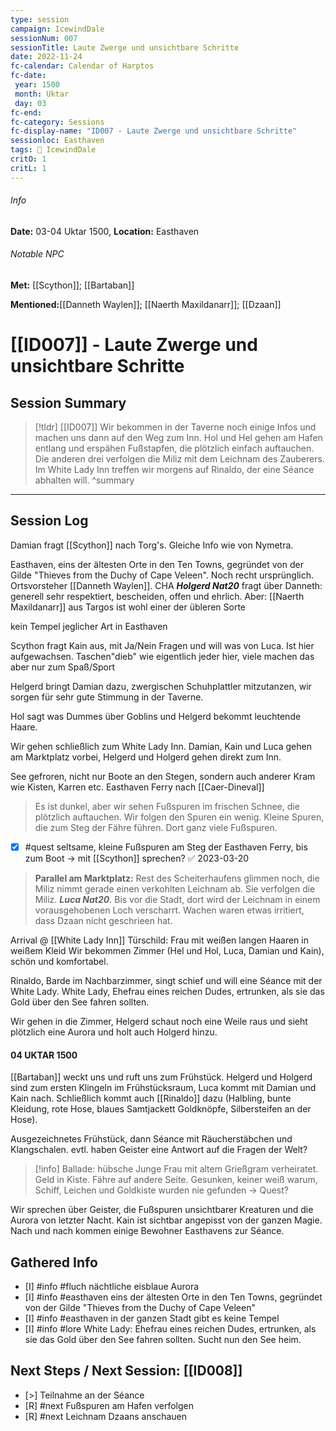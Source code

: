 ```yaml
---
type: session
campaign: IcewindDale
sessionNum: 007
sessionTitle: Laute Zwerge und unsichtbare Schritte
date: 2022-11-24
fc-calendar: Calendar of Harptos
fc-date:
 year: 1500
 month: Uktar
 day: 03
fc-end:
fc-category: Sessions
fc-display-name: "ID007 - Laute Zwerge und unsichtbare Schritte"
sessionloc: Easthaven
tags: 📅 IcewindDale
critO: 1
critL: 1
---
```

###### Info
**Date:** 03-04 Uktar 1500, **Location:** Easthaven
###### Notable NPC
**Met:** [[Scython]]; [[Bartaban]]

**Mentioned:**[[Danneth Waylen]]; [[Naerth Maxildanarr]]; [[Dzaan]]

# [[ID007]] - Laute Zwerge und unsichtbare Schritte
## Session Summary
> [!tldr] [[ID007]]
> Wir bekommen in der Taverne noch einige Infos und machen uns dann auf den Weg zum Inn. Hol und Hel gehen am Hafen entlang und erspähen Fußstapfen, die plötzlich einfach auftauchen. Die anderen drei verfolgen die Miliz mit dem Leichnam des Zauberers. Im White Lady Inn treffen wir morgens auf Rinaldo, der eine Séance abhalten will.
> ^summary
---
## Session Log

Damian fragt [[Scython]] nach Torg's. Gleiche Info wie von Nymetra. 

Easthaven, eins der ältesten Orte in den Ten Towns, gegründet von der Gilde "Thieves from the Duchy of Cape Veleen". Noch recht ursprünglich. Ortsvorsteher [[Danneth Waylen]].
CHA ***Holgerd Nat20*** fragt über Danneth: generell sehr respektiert, bescheiden, offen und ehrlich. Aber: [[Naerth Maxildanarr]] aus Targos ist wohl einer der übleren Sorte

kein Tempel jeglicher Art in Easthaven

Scython fragt Kain aus, mit Ja/Nein Fragen und will was von Luca. Ist hier aufgewachsen.
Taschen"dieb" wie eigentlich jeder hier, viele machen das aber nur zum Spaß/Sport

Helgerd bringt Damian dazu, zwergischen Schuhplattler mitzutanzen, wir sorgen für sehr gute Stimmung in der Taverne.

Hol sagt was Dummes über Goblins und Helgerd bekommt leuchtende Haare.

Wir gehen schließlich zum White Lady Inn. Damian, Kain und Luca gehen am Marktplatz vorbei, Helgerd und Holgerd gehen direkt zum Inn.

See gefroren, nicht nur Boote an den Stegen, sondern auch anderer Kram wie Kisten, Karren etc.
Easthaven Ferry nach [[Caer-Dineval]]
>Es ist dunkel, aber wir sehen Fußspuren im frischen Schnee, die plötzlich auftauchen. Wir folgen den Spuren ein wenig. Kleine Spuren, die zum Steg der Fähre führen. Dort ganz viele Fußspuren.

- [x] #quest seltsame, kleine Fußspuren am Steg der Easthaven Ferry, bis zum Boot -> mit [[Scython]] sprechen? ✅ 2023-03-20

>**Parallel am Marktplatz:**
Rest des Scheiterhaufens glimmen noch, die Miliz nimmt gerade einen verkohlten Leichnam ab. Sie verfolgen die Miliz. ***Luca Nat20***. Bis vor die Stadt, dort wird der Leichnam in einem vorausgehobenen Loch verscharrt. Wachen waren etwas irritiert, dass Dzaan nicht geschrieen hat.

Arrival @ [[White Lady Inn]]
Türschild: Frau mit weißen langen Haaren in weißem Kleid
Wir bekommen Zimmer (Hel und Hol, Luca, Damian und Kain), schön und komfortabel.

Rinaldo, Barde im Nachbarzimmer, singt schief und will eine Séance mit der White Lady.
White Lady, Ehefrau eines reichen Dudes, ertrunken, als sie das Gold über den See fahren sollten.

Wir gehen in die Zimmer, Helgerd schaut noch eine Weile raus und sieht plötzlich eine Aurora und holt auch Holgerd hinzu.

#### 04 UKTAR 1500
[[Bartaban]] weckt uns und ruft uns zum Frühstück. Helgerd und Holgerd sind zum ersten Klingeln im Frühstücksraum, Luca kommt mit Damian und Kain nach.
Schließlich kommt auch [[Rinaldo]] dazu (Halbling, bunte Kleidung, rote Hose, blaues Samtjackett Goldknöpfe, Silbersteifen an der Hose).

Ausgezeichnetes Frühstück, dann Séance mit Räucherstäbchen und Klangschalen. evtl. haben Geister eine Antwort auf die Fragen der Welt?

>[!info] Ballade:
hübsche Junge Frau mit altem Grießgram verheiratet. Geld in Kiste. Fähre auf andere Seite. Gesunken, keiner weiß warum, Schiff, Leichen und Goldkiste wurden nie gefunden
-> Quest?

Wir sprechen über Geister, die Fußspuren unsichtbarer Kreaturen und die Aurora von letzter Nacht. Kain ist sichtbar angepisst von der ganzen Magie. Nach und nach kommen einige Bewohner Easthavens zur Séance.

## Gathered Info
- [I] #info #fluch nächtliche eisblaue Aurora
- [I] #info #easthaven eins der ältesten Orte in den Ten Towns, gegründet von der Gilde "Thieves from the Duchy of Cape Veleen"
- [I] #info #easthaven in der ganzen Stadt gibt es keine Tempel
- [I] #info #lore White Lady: Ehefrau eines reichen Dudes, ertrunken, als sie das Gold über den See fahren sollten. Sucht nun den See heim.

## Next Steps / Next Session: [[ID008]]
- [>] Teilnahme an der Séance
- [R] #next Fußspuren am Hafen verfolgen
- [R] #next Leichnam Dzaans anschauen

